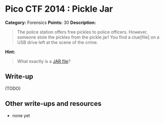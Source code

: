 # Pico CTF 2014 : Pickle Jar

**Category:** Forensics
**Points:** 30
**Description:**

>The police station offers free pickles to police officers. However, someone stole the pickles from the pickle jar! You find a clue[file] on a USB drive left at the scene of the crime.

**Hint:**
>What exactly is a [JAR file](http://en.wikipedia.org/wiki/JAR_%28file_format%29)?

## Write-up

(TODO)

## Other write-ups and resources

* none yet
